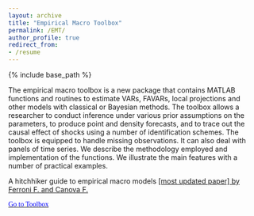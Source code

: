 ```yaml
---
layout: archive
title: "Empirical Macro Toolbox"
permalink: /EMT/
author_profile: true
redirect_from: 
- /resume
---
```


{% include base_path %}

The empirical macro toolbox is a new package that contains MATLAB functions and routines to estimate VARs, FAVARs, local projections and other models with classical or Bayesian methods. The toolbox allows a researcher to conduct inference under various prior assumptions on the parameters, to produce point and density forecasts, and to trace out the causal effect of shocks using a number of identification schemes. The toolbox is equipped to handle missing observations. It can also deal with panels of time series. We describe the methodology employed and implementation of the functions. We illustrate the main features with a number of practical examples.

A hitchhiker guide to empirical macro models <a href="https://github.com/naffe15/BVAR_/blob/master/HitchhikerGuide_.pdf">[most updated paper] by Ferroni F. and Canova F.

<a style="FONT-FAMILY: verdana" href="https://github.com/naffe15/BVAR_" name="" target="_blank"><font color="blue">Go to Toolbox</font></a><span style="FONT-FAMILY: verdana">
